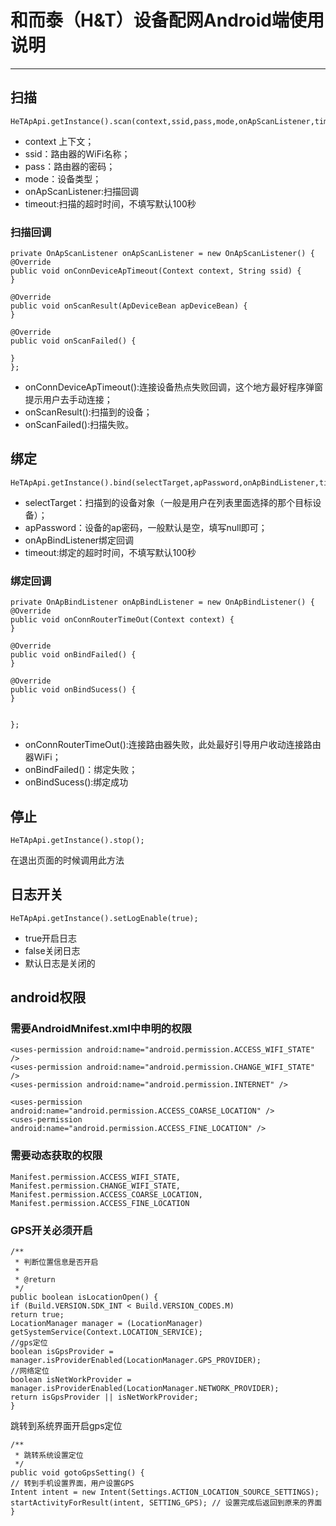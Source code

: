 # 和而泰（H&T）设备配网Android端使用说明
----
## 扫描

    HeTApApi.getInstance().scan(context,ssid,pass,mode,onApScanListener,timeout);


- context 上下文；
- ssid：路由器的WiFi名称；
- pass：路由器的密码；
- mode：设备类型；
- onApScanListener:扫描回调
- timeout:扫描的超时时间，不填写默认100秒

### 扫描回调

    private OnApScanListener onApScanListener = new OnApScanListener() {
    @Override
    public void onConnDeviceApTimeout(Context context, String ssid) {
    }
    
    @Override
    public void onScanResult(ApDeviceBean apDeviceBean) {
    }
    
    @Override
    public void onScanFailed() {
    
    }
    };

- onConnDeviceApTimeout():连接设备热点失败回调，这个地方最好程序弹窗提示用户去手动连接；
- onScanResult():扫描到的设备；
- onScanFailed():扫描失败。


## 绑定
    HeTApApi.getInstance().bind(selectTarget,apPassword,onApBindListener,timeout);

- selectTarget：扫描到的设备对象（一般是用户在列表里面选择的那个目标设备）；
- apPassword：设备的ap密码，一般默认是空，填写null即可；
- onApBindListener绑定回调
- timeout:绑定的超时时间，不填写默认100秒

### 绑定回调

    private OnApBindListener onApBindListener = new OnApBindListener() {
    @Override
    public void onConnRouterTimeOut(Context context) {
    }
    
    @Override
    public void onBindFailed() {
    }
    
    @Override
    public void onBindSucess() {
    }
    
    
    };


- onConnRouterTimeOut():连接路由器失败，此处最好引导用户收动连接路由器WiFi；
- onBindFailed()：绑定失败；
- onBindSucess():绑定成功

## 停止
    HeTApApi.getInstance().stop();
在退出页面的时候调用此方法


## 日志开关
    HeTApApi.getInstance().setLogEnable(true);

- true开启日志
- false关闭日志
- 默认日志是关闭的


## android权限

### 需要AndroidMnifest.xml中申明的权限

    <uses-permission android:name="android.permission.ACCESS_WIFI_STATE" />
    <uses-permission android:name="android.permission.CHANGE_WIFI_STATE" />
    <uses-permission android:name="android.permission.INTERNET" />
    
    <uses-permission android:name="android.permission.ACCESS_COARSE_LOCATION" />
    <uses-permission android:name="android.permission.ACCESS_FINE_LOCATION" />


### 需要动态获取的权限
    
    Manifest.permission.ACCESS_WIFI_STATE,
    Manifest.permission.CHANGE_WIFI_STATE,
    Manifest.permission.ACCESS_COARSE_LOCATION,
    Manifest.permission.ACCESS_FINE_LOCATION

### GPS开关必须开启
    /**
     * 判断位置信息是否开启
     *
     * @return
     */
    public boolean isLocationOpen() {
    if (Build.VERSION.SDK_INT < Build.VERSION_CODES.M)
    return true;
    LocationManager manager = (LocationManager) getSystemService(Context.LOCATION_SERVICE);
    //gps定位
    boolean isGpsProvider = manager.isProviderEnabled(LocationManager.GPS_PROVIDER);
    //网络定位
    boolean isNetWorkProvider = manager.isProviderEnabled(LocationManager.NETWORK_PROVIDER);
    return isGpsProvider || isNetWorkProvider;
    }


跳转到系统界面开启gps定位

    /**
     * 跳转系统设置定位
     */
    public void gotoGpsSetting() {
    // 转到手机设置界面，用户设置GPS
    Intent intent = new Intent(Settings.ACTION_LOCATION_SOURCE_SETTINGS);
    startActivityForResult(intent, SETTING_GPS); // 设置完成后返回到原来的界面
    }